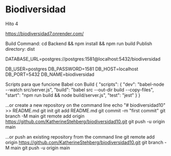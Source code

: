 # Biodiversidad

Hito 4

https://biodiversidad7.onrender.com/ 

Build Command: cd Backend && npm install && npm run build
Publish directory: dist

DATABASE_URL=postgres://postgres:1581@localhost:5432/biodiversidad

DB_USER=postgres
DB_PASSWORD=1581
DB_HOST=localhost
DB_PORT=5432
DB_NAME=biodiversidad

Scripts para que funcione Babel con Build
{
  "scripts": {
    "dev": "babel-node --watch src/server.js",
    "build": "babel src --out-dir build --copy-files",
    "start": "npm run build && node build/server.js",
    "test": "jest"
  }
}


…or create a new repository on the command line
echo "# biodiversidad10" >> README.md
git init
git add README.md
git commit -m "first commit"
git branch -M main
git remote add origin https://github.com/KatherineStehberg/biodiversidad10.git
git push -u origin main


…or push an existing repository from the command line
git remote add origin https://github.com/KatherineStehberg/biodiversidad10.git
git branch -M main
git push -u origin main